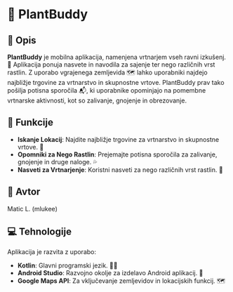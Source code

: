 # 🌱 PlantBuddy

## 📖 Opis
**PlantBuddy** je mobilna aplikacija, namenjena vrtnarjem vseh ravni izkušenj. 🌼 Aplikacija ponuja nasvete in navodila za sajenje ter nego različnih vrst rastlin. Z uporabo vgrajenega zemljevida 🗺 lahko uporabniki najdejo najbližje trgovine za vrtnarstvo in skupnostne vrtove. PlantBuddy prav tako pošilja potisna sporočila 📬, ki uporabnike opominjajo na pomembne vrtnarske aktivnosti, kot so zalivanje, gnojenje in obrezovanje.

## 🌟 Funkcije
- **Iskanje Lokacij**: Najdite najbližje trgovine za vrtnarstvo in skupnostne vrtove. 📍
- **Opomniki za Nego Rastlin**: Prejemajte potisna sporočila za zalivanje, gnojenje in druge naloge. 💦
- **Nasveti za Vrtnarjenje**: Koristni nasveti za nego različnih vrst rastlin. 🌿

## 👤 Avtor
Matic L. (mlukee)

## 💻 Tehnologije
Aplikacija je razvita z uporabo:
- **Kotlin**: Glavni programski jezik. 👨‍💻
- **Android Studio**: Razvojno okolje za izdelavo Android aplikacij. 📱
- **Google Maps API**: Za vključevanje zemljevidov in lokacijskih funkcij. 🗺️
